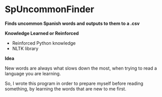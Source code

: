 # SpUncommonFinder
<b>Finds uncommon Spanish words and outputs to them to a .csv</b>

**Knowledge Learned or Reinforced**
- Reinforced Python knowledge
- NLTK library

**Idea**

New words are always what slows down the most, when trying to read a language you are learning. 

So, I wrote this program in order to prepare myself before reading something, by learning the words that are new to me first.
